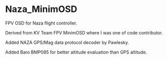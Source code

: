 # Naza_MinimOSD
FPV OSD for Naza flight controller.

Derived from KV Team FPV MinimOSD where I was one of code contributor.

Added NAZA GPS/Mag data protocol decoder by Pawlesky.

Added Baro BMP085 for better altitude evaluation than GPS altitude.
